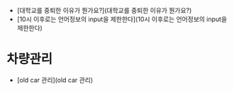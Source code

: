 - [대학교를 중퇴한 이유가 뭔가요?](대학교를 중퇴한 이유가 뭔가요?)
- [10시 이후로는 언어정보의 input을 제한한다](10시 이후로는 언어정보의 input을 제한한다)

# 차량관리

- [old car 관리](old car 관리)
